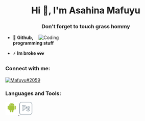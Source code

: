 <h1 align="center">Hi 👋, I'm Asahina Mafuyu</h1>
<h3 align="center">Don't forget to touch grass hommy</h3>
<img align="right" alt="Coding" width="400" src="https://media.tenor.com/r4ksG0-F9P4AAAAC/nilou-genshin-impact.gif">

- 🌱 **Github, programming stuff**

- ⚡  **Im broke 💀💀💀**

<h3 align="left">Connect with me:</h3>
<p align="left">
<a href="https://discord.gg/Mafuyu#2059" target="blank"><img align="center" src="https://raw.githubusercontent.com/rahuldkjain/github-profile-readme-generator/master/src/images/icons/Social/discord.svg" alt="Mafuyu#2059" height="30" width="40" /></a>
</p>

<h3 align="left">Languages and Tools:</h3>
<p align="left"> <a href="https://developer.android.com" target="_blank" rel="noreferrer"> <img src="https://raw.githubusercontent.com/devicons/devicon/master/icons/android/android-original-wordmark.svg" alt="android" width="40" height="40"/> </a> <a href="https://www.photoshop.com/en" target="_blank" rel="noreferrer"> <img src="https://raw.githubusercontent.com/devicons/devicon/master/icons/photoshop/photoshop-line.svg" alt="photoshop" width="40" height="40"/> </a> </p>
